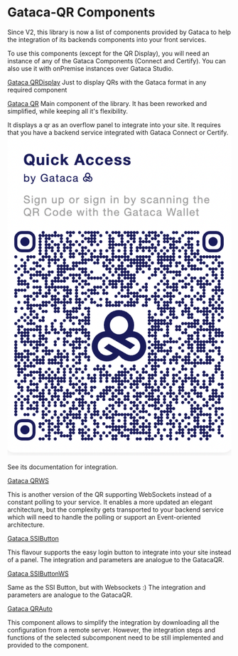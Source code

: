 # Gataca-QR Components

Since V2, this library is now a list of components provided by Gataca to help the integration of its backends components into your front services.

To use this components (except for the QR Display), you will need an instance of any of the Gataca Components (Connect and Certify). You can also use it with onPremise instances over Gataca Studio.

[Gataca QRDisplay](src/components/gataca-qrdisplay/readme.md)
Just to display QRs with the Gataca format in any required component

[Gataca QR](src/components/gataca-qr/readme.md)
Main component of the library. It has been reworked and simplified, while keeping all it's flexibility.

It displays a qr as an overflow panel to integrate into your site. It requires that you have a backend service integrated with Gataca Connect or Certify.
![GatacaQR](GatacaQR.png)

See its documentation for integration.

[Gataca QRWS](src/components/gataca-qrwsreadme.md)

This is another version of the QR supporting WebSockets instead of a constant polling to your service.
It enables a more updated an elegant architecture, but the complexity gets transported to your backend service which will need to handle the polling or support an Event-oriented architecture.

[Gataca SSIButton](src/components/gataca-ssibutton/readme.md)

This flavour supports the easy login button to integrate into your site instead of a panel.
The integration and parameters are analogue to the GatacaQR.

[Gataca SSIButtonWS](src/components/gataca-ssibuttonws/readme.md)

Same as the SSI Button, but with Websockets :)
The integration and parameters are analogue to the GatacaQR.

[Gataca QRAuto](src/components/gataca-qrdisplay/readme.md)

This component allows to simplify the integration by downloading all the configuration from a remote server.
However, the integration steps and functions of the selected subcomponent need to be still implemented and provided to the component.

